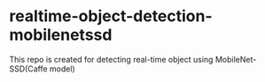 # realtime-object-detection-mobilenetssd
This repo is created for detecting real-time object using MobileNet-SSD(Caffe model)
